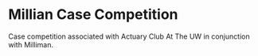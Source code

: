 # Millian Case Competition
Case competition associated with Actuary Club At The UW 
in conjunction with Milliman.
